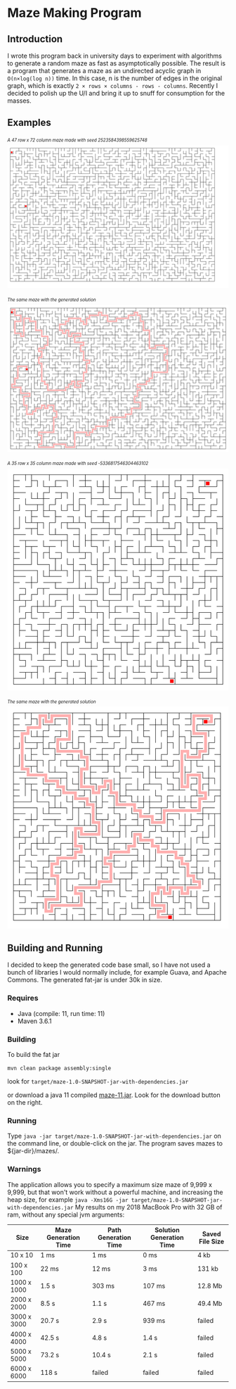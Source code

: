 # Maze Making Program

## Introduction
I wrote this program back in university days to experiment with algorithms to generate a random maze as 
fast as asymptotically possible. The result is a program that generates a maze as an undirected acyclic 
graph in `O(n×log(log n))` time. In this case, n is the number of edges in the original graph, which is 
exactly `2 × rows × columns - rows - columns`. Recently I decided to polish up the U/I and bring it up 
to snuff for consumption for the masses.


## Examples
<sub><sup>_A 47 row x 72 column maze made with seed 2523584398559625748_</sub></sup>
![Maze](47x72_s2523584398559625748.png)

<sub><sup>_The same maze with the generated solution_</sub></sup>
![Maze](47x72_s2523584398559625748_solved.png)

<sub><sup>_A 35 row x 35 column maze made with seed -5336817546304463102_</sub></sup>
![Maze](35x35_s-5336817546304463102.png)

<sub><sup>_The same maze with the generated solution_</sub></sup>
![Maze](35x35_s-5336817546304463102_solved.png)

## Building and Running
I decided to keep the generated code base small, so I have not used
a bunch of libraries I would normally include, for example Guava, and Apache Commons. The 
generated fat-jar is under 30k in size.

### Requires
* Java (compile: 11, run time: 11)
* Maven 3.6.1


### Building
To build the fat jar
```
mvn clean package assembly:single
```
look for `target/maze-1.0-SNAPSHOT-jar-with-dependencies.jar`

or download a java 11 compiled 
<a href="https://github.com/michapringle/maze/blob/master/maze-11.jar" download>maze-11.jar</a>. 
Look for the download button on the right.


### Running
Type `java -jar target/maze-1.0-SNAPSHOT-jar-with-dependencies.jar` on the command line, 
or double-click on the jar. The program saves mazes to ${jar-dir}/mazes/.


### Warnings
The application allows you to specify a maximum size maze of 9,999 x 9,999, but that won't work
without a powerful machine, and increasing the heap size, for example
 `java -Xms16G -jar target/maze-1.0-SNAPSHOT-jar-with-dependencies.jar`
 My results on my 2018 MacBook Pro with 32 GB of ram, without any special jvm arguments:

| Size | Maze Generation Time | Path Generation Time | Solution Generation Time | Saved File Size |
|------|----------------------|----------------------|-----------------|-----------------|
| 10 x 10 | 1 ms | 1 ms |  0 ms | 4 kb |
| 100 x 100 | 22 ms | 12 ms | 3 ms | 131 kb |
| 1000 x 1000 | 1.5 s | 303 ms | 107 ms | 12.8 Mb |
| 2000 x 2000 | 8.5 s | 1.1 s | 467 ms | 49.4 Mb |
| 3000 x 3000 | 20.7 s | 2.9 s | 939 ms | failed |
| 4000 x 4000 | 42.5 s | 4.8 s | 1.4 s | failed |
| 5000 x 5000 | 73.2 s | 10.4 s | 2.1 s | failed |
| 6000 x 6000 | 118 s | failed | failed | failed |
